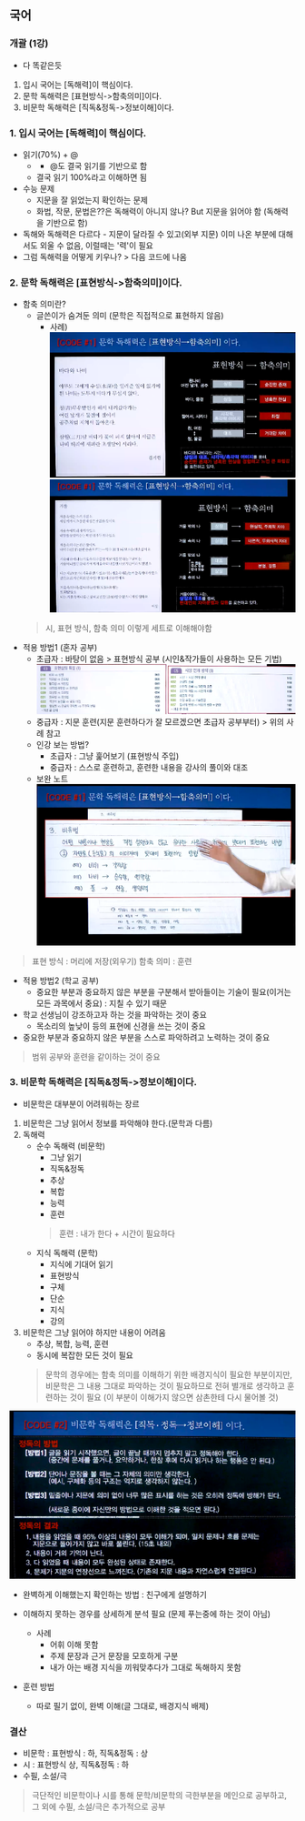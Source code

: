 ## 국어
### 개괄 (1강)
  - 다 똑같은듯
  1. 입시 국어는 [독해력]이 핵심이다.
  2. 문학 독해력은 [표현방식->함축의미]이다.
  3. 비문학 독해력은 [직독&정독->정보이해]이다.

### 1. 입시 국어는 [독해력]이 핵심이다.
  - 읽기(70%) + @
    - + @도 결국 읽기를 기반으로 함
    - 결국 읽기 100%라고 이해하면 됨
  - 수능 문제
    - 지문을 잘 읽었는지 확인하는 문제
    - 화법, 작문, 문법은??은 독해력이 아니지 않나? But 지문을 읽어야 함 (독해력을 기반으로 함)
  -  독해와 독해력은 다르다
    - 지문이 달라질 수 있고(외부 지문) 이미 나온 부분에 대해서도 외울 수 없음, 이럴때는 '력'이 필요
  - 그럼 독해력을 어떻게 키우나? > 다음 코드에 나옴

### 2. 문학 독해력은 [표현방식->함축의미]이다.
  - 함축 의미란?
    - 글쓴이가 숨겨둔 의미 (문학은 직접적으로 표현하지 않음)
      - 사례)
      ![표현방식->함축의미1](kor_image1.png)
      ![표현방식->함축의미2](kor_image2.png)
    > 시, 표현 방식, 함축 의미 이렇게 세트로 이해해야함
  - 적용 방법1 (혼자 공부)
    - 초급자 : 바탕이 없음 > 표현방식 공부 (시인&작가들이 사용하는 모든 기법)
      ![바탕공부](kor_image3.png)
    - 중급자 : 지문 훈련(지문 훈련하다가 잘 모르겠으면 초급자 공부부터) > 위의 사례 참고
    - 인강 보는 방법?
      - 초급자 : 그냥 훑어보기 (표현방식 주입)
      - 중급자 : 스스로 훈련하고, 훈련한 내용을 강사의 풀이와 대조
    - 보완 노트
      ![보완노트](kor_image4.png)
  > 표현 방식 : 머리에 저장(외우기)
  > 함축 의미 : 훈련
  - 적용 방법2 (학교 공부)
    - 중요한 부분과 중요하지 않은 부분을 구분해서 받아들이는 기술이 필요(이거는 모든 과목에서 중요) : 지칠 수 있기 때문
  - 학교 선생님이 강조하고자 하는 것을 파악하는 것이 중요
    - 목소리의 높낮이 등의 표현에 신경을 쓰는 것이 중요
  - 중요한 부분과 중요하지 않은 부분을 스스로 파악하려고 노력하는 것이 중요
  > 범위 공부와 훈련을 같이하는 것이 중요

### 3. 비문학 독해력은 [직독&정독->정보이해]이다.
  - 비문학은 대부분이 어려워하는 장르
  1. 비문학은 그냥 읽어서 정보를 파악해야 한다.(문학과 다름)
  2. 독해력
      - 순수 독해력 (비문학)
        - 그냥 읽기
        - 직독&정독
        - 추상
        - 복합
        - 능력
        - 훈련
        > 훈련 : 내가 한다 + 시간이 필요하다
      - 지식 독해력 (문학)
        - 지식에 기대어 읽기
        - 표현방식
        - 구체
        - 단순
        - 지식
        - 강의
  3. 비문학은 그냥 읽어야 하지만 내용이 어려움
      - 추상, 복합, 능력, 훈련
      - 동시에 복잡한 모든 것이 필요
      > 문학의 경우에는 함축 의미를 이해하기 위한 배경지식이 필요한 부분이지만, 비문학은 그 내용 그대로 파악하는 것이 필요하므로 전혀 별개로 생각하고 훈련하는 것이 필요 (이 부분이 이해가지 않으면 삼촌한테 다시 물어볼 것)

  ![정독방법](kor_image5.png)
  - 완벽하게 이해했는지 확인하는 방법 : 친구에게 설명하기
  - 이해하지 못하는 경우를 상세하게 분석 필요 (문제 푸는중에 하는 것이 아님)
    - 사례
      - 어휘 이해 못함
      - 주제 문장과 근거 문장을 모호하게 구분
      - 내가 아는 배경 지식을 끼워맞추다가 그대로 독해하지 못함

  - 훈련 방법
    - 따로 필기 없이, 완벽 이해(글 그대로, 배경지식 배제)

### 결산
  - 비문학 : 표현방식 : 하, 직독&정독 : 상
  - 시 : 표현방식 상, 직독&정독 : 하
  - 수필, 소설/극
  > 극단적인 비문학이나 시를 통해 문학/비문학의 극한부분을 메인으로 공부하고, 그 외에 수필, 소설/극은 추가적으로 공부
